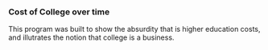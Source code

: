 ### Cost of College over time

This program was built to show the absurdity that is higher education costs, and illutrates the notion that college is a business.

